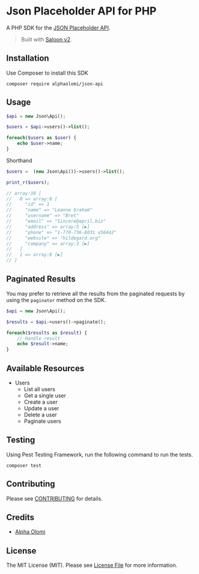# Json Placeholder API for PHP

A PHP SDK for the [JSON Placeholder API](https://jsonplaceholder.typicode.com/).


>Built with [Saloon v2](https://github.com/sammyjo20/saloon).

## Installation

Use Composer to install this SDK

```
composer require alphaolomi/json-api
```

## Usage

```php
$api = new Json\Api();

$users = $api->users()->list();

foreach($users as $user) {
    echo $user->name;
}
```

Shorthand

```php
$users =  (new Json\Api())->users()->list();

print_r($users);

// array:10 [
//   0 => array:8 [
//     "id" => 1
//     "name" => "Leanne Graham"
//     "username" => "Bret"
//     "email" => "Sincere@april.biz"
//     "address" => array:5 [▶]
//     "phone" => "1-770-736-8031 x56442"
//     "website" => "hildegard.org"
//     "company" => array:3 [▶]
//   ]
//   1 => array:8 [▶]
// ]
```

## Paginated Results

You may prefer to retrieve all the results from the paginated requests by using the `paginator` method on the SDK.

```php
$api = new Json\Api();

$results = $api->users()->paginate();

foreach($results as $result) {
    // Handle result
    echo $result->name;
}
```


## Available Resources

- Users
    - List all users
    - Get a single user
    - Create a user
    - Update a user
    - Delete a user
    - Paginate users


## Testing

Using Pest Testing Framework, run the following command to run the tests.

```
composer test
```

## Contributing

Please see [CONTRIBUTING](CONTRIBUTING.md) for details.

## Credits

- [Alpha Olomi](https://github.com/alpaholomi) 

## License

The MIT License (MIT). Please see [License File](LICENSE.md) for more information.